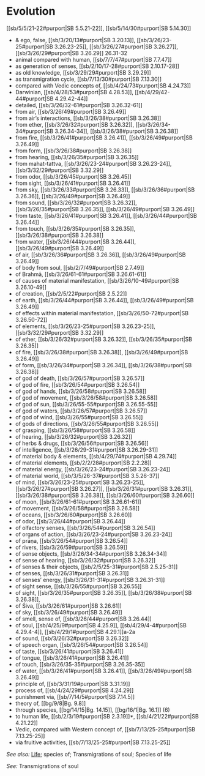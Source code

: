 # Evolution

[[sb/5/5/21-22#purport|SB 5.5.21-22]], [[sb/5/14/30#purport|SB 5.14.30]]

* & ego, false, [[sb/3/20/13#purport|SB 3.20.13]], [[sb/3/26/23-25#purport|SB 3.26.23-25]], [[sb/3/26/27#purport|SB 3.26.27]], [[sb/3/26/29#purport|SB 3.26.29]] 26.31-32
* animal compared with human, [[sb/7/7/47#purport|SB 7.7.47]]
* as generation of senses, [[sb/2/10/17-28#purport|SB 2.10.17-28]]
* as old knowledge, [[sb/3/29/29#purport|SB 3.29.29]]
* as transmigration cycle, [[sb/7/13/30#purport|SB 7.13.30]]
* compared with Vedic concepts of, [[sb/4/24/73#purport|SB 4.24.73]]
* Darwinian, [[sb/4/28/53#purport|SB 4.28.53]], [[sb/4/29/42-44#purport|SB 4.29.42-44]]
* detailed, [[sb/3/26/32-61#purport|SB 3.26.32-61]]
* from air, [[sb/3/26/49#purport|SB 3.26.49]]
* from air’s interactions, [[sb/3/26/38#purport|SB 3.26.38]]
* from ether, [[sb/3/26/32#purport|SB 3.26.32]], [[sb/3/26/34-34#purport|SB 3.26.34-34]], [[sb/3/26/38#purport|SB 3.26.38]]
* from fire, [[sb/3/26/41#purport|SB 3.26.41]], [[sb/3/26/49#purport|SB 3.26.49]]
* from form, [[sb/3/26/38#purport|SB 3.26.38]]
* from hearing, [[sb/3/26/35#purport|SB 3.26.35]]
* from mahat-tattva, [[sb/3/26/23-24#purport|SB 3.26.23-24]], [[sb/3/32/29#purport|SB 3.32.29]]
* from odor, [[sb/3/26/45#purport|SB 3.26.45]]
* from sight, [[sb/3/26/41#purport|SB 3.26.41]]
* from sky, [[sb/3/26/33#purport|SB 3.26.33]], [[sb/3/26/36#purport|SB 3.26.36]], [[sb/3/26/49#purport|SB 3.26.49]]
* from sound, [[sb/3/26/32#purport|SB 3.26.32]], [[sb/3/26/35#purport|SB 3.26.35]], [[sb/3/26/49#purport|SB 3.26.49]]
* from taste, [[sb/3/26/41#purport|SB 3.26.41]], [[sb/3/26/44#purport|SB 3.26.44]]
* from touch, [[sb/3/26/35#purport|SB 3.26.35]], [[sb/3/26/38#purport|SB 3.26.38]]
* from water, [[sb/3/26/44#purport|SB 3.26.44]], [[sb/3/26/49#purport|SB 3.26.49]]
* of air, [[sb/3/26/36#purport|SB 3.26.36]], [[sb/3/26/49#purport|SB 3.26.49]]
* of body from soul, [[sb/2/7/49#purport|SB 2.7.49]]
* of Brahmā, [[sb/3/26/61-61#purport|SB 3.26.61-61]]
* of causes of material manifestation, [[sb/3/26/10-49#purport|SB 3.26.10-49]]
* of creation, [[sb/2/5/22#purport|SB 2.5.22]]
* of earth, [[sb/3/26/44#purport|SB 3.26.44]], [[sb/3/26/49#purport|SB 3.26.49]]
* of effects within material manifestation, [[sb/3/26/50-72#purport|SB 3.26.50-72]]
* of elements, [[sb/3/26/23-25#purport|SB 3.26.23-25]], [[sb/3/32/29#purport|SB 3.32.29]]
* of ether, [[sb/3/26/32#purport|SB 3.26.32]], [[sb/3/26/35#purport|SB 3.26.35]]
* of fire, [[sb/3/26/38#purport|SB 3.26.38]], [[sb/3/26/49#purport|SB 3.26.49]]
* of form, [[sb/3/26/34#purport|SB 3.26.34]], [[sb/3/26/38#purport|SB 3.26.38]]
* of god of death, [[sb/3/26/57#purport|SB 3.26.57]]
* of god of fire, [[sb/3/26/54#purport|SB 3.26.54]]
* of god of hands, [[sb/3/26/58#purport|SB 3.26.58]]
* of god of movement, [[sb/3/26/58#purport|SB 3.26.58]]
* of god of sun, [[sb/3/26/55-55#purport|SB 3.26.55-55]]
* of god of waters, [[sb/3/26/57#purport|SB 3.26.57]]
* of god of wind, [[sb/3/26/55#purport|SB 3.26.55]]
* of gods of directions, [[sb/3/26/55#purport|SB 3.26.55]]
* of grasping, [[sb/3/26/58#purport|SB 3.26.58]]
* of hearing, [[sb/3/26/32#purport|SB 3.26.32]]
* of herbs & drugs, [[sb/3/26/56#purport|SB 3.26.56]]
* of intelligence, [[sb/3/26/29-31#purport|SB 3.26.29-31]]
* of material body & elements, [[sb/4/29/74#purport|SB 4.29.74]]
* of material elements, [[sb/2/2/28#purport|SB 2.2.28]]
* of material energy, [[sb/3/26/23-24#purport|SB 3.26.23-24]]
* of material world, [[sb/3/5/26-37#purport|SB 3.5.26-37]]
* of mind, [[sb/3/26/23-25#purport|SB 3.26.23-25]], [[sb/3/26/27#purport|SB 3.26.27]], [[sb/3/26/31#purport|SB 3.26.31]], [[sb/3/26/38#purport|SB 3.26.38]], [[sb/3/26/60#purport|SB 3.26.60]]
* of moon, [[sb/3/26/61-61#purport|SB 3.26.61-61]]
* of movement, [[sb/3/26/58#purport|SB 3.26.58]]
* of oceans, [[sb/3/26/60#purport|SB 3.26.60]]
* of odor, [[sb/3/26/44#purport|SB 3.26.44]]
* of olfactory senses, [[sb/3/26/54#purport|SB 3.26.54]]
* of organs of action, [[sb/3/26/23-24#purport|SB 3.26.23-24]]
* of prāṇa, [[sb/3/26/54#purport|SB 3.26.54]]
* of rivers, [[sb/3/26/59#purport|SB 3.26.59]]
* of sense objects, [[sb/3/26/34-34#purport|SB 3.26.34-34]]
* of sense of hearing, [[sb/3/26/32#purport|SB 3.26.32]]
* of senses & their objects, [[sb/2/5/25-31#purport|SB 2.5.25-31]]
* of senses, [[sb/3/26/31#purport|SB 3.26.31]]
* of senses’ energy, [[sb/3/26/31-31#purport|SB 3.26.31-31]]
* of sight sense, [[sb/3/26/55#purport|SB 3.26.55]]
* of sight, [[sb/3/26/35#purport|SB 3.26.35]], [[sb/3/26/38#purport|SB 3.26.38]],
* of Śiva, [[sb/3/26/61#purport|SB 3.26.61]]
* of sky, [[sb/3/26/49#purport|SB 3.26.49]]
* of smell, sense of, [[sb/3/26/44#purport|SB 3.26.44]]
* of soul, [[sb/4/25/9#purport|SB 4.25.9]], [[sb/4/29/4-4#purport|SB 4.29.4-4]], [[sb/4/29/1#purport|SB 4.29.1]]a-2a
* of sound, [[sb/3/26/32#purport|SB 3.26.32]]
* of speech organ, [[sb/3/26/54#purport|SB 3.26.54]]
* of taste, [[sb/3/26/41#purport|SB 3.26.41]]
* of tongue, [[sb/3/26/41#purport|SB 3.26.41]]
* of touch, [[sb/3/26/35-35#purport|SB 3.26.35-35]]
* of water, [[sb/3/26/41#purport|SB 3.26.41]], [[sb/3/26/49#purport|SB 3.26.49]]
* principle of, [[sb/3/31/19#purport|SB 3.31.19]]
* process of, [[sb/4/24/29#purport|SB 4.24.29]]
* punishment via, [[sb/7/14/5#purport|SB 7.14.5]]
* theory of, [[bg/9/8|Bg. 9.8]]
* through species, [[bg/14/15|Bg. 14.15]], [[bg/16/1|Bg. 16.1]] (6)
* to human life, [[sb/2/3/19#purport|SB 2.3.19]]*, [[sb/4/21/22#purport|SB 4.21.22]]
* Vedic, compared with Western concept of, [[sb/7/13/25-25#purport|SB 7.13.25-25]]
* via fruitive activities, [[sb/7/13/25-25#purport|SB 7.13.25-25]]

*See also:* [Life](entries/life.md); species of; Transmigrations of soul; Species of life

*See:* Transmigrations of soul
